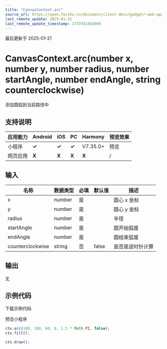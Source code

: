 ```yaml
---
title: "CanvasContext.arc"
source_url: https://open.feishu.cn/document/client-docs/gadget/-web-app-api/interface/canvas-drawing/canvascontext/canvascontext-arc
last_remote_update: 2025-01-21
last_remote_update_timestamp: 1737431443000
---
```

最后更新于 2025-01-21

# CanvasContext.arc(number x, number y, number radius, number startAngle, number endAngle, string counterclockwise)

添加圆弧到当前路径中

## 支持说明

应用能力 | Android | iOS | PC | Harmony | 预览效果
--- | --- | --- | --- | --- | ---
小程序 | **✓** | **✓** | **✓** | V7.35.0+ | 预览
网页应用 | **X** | **X** | **X** | **X** | /

## 输入

名称 | 数据类型 | 必填 | 默认值 | 描述
--- | --- | --- | --- | ---
x | number | 是 |  | 圆心 x 坐标
y | number | 是 |  | 圆心 y 坐标
radius | number | 是 |  | 半径
startAngle | number | 是 |  | 圆开始弧度
endAngle | number | 是 |  | 圆结束弧度
counterclockwise | string | 否 | false | 是否是逆时针计算

## 输出

无

## 示例代码

<md-download-code href="https://open.feishu.cn/document/uYjL24iN/uYDM04iNwQjL2ADN" mobileDisplay="none">下载示例代码</md-download-code>

<div style="display: flex">
    预览小程序

</div> 

```javascript
ctx.arc(100, 100, 60, 0, 1.5 * Math.PI, false);
ctx.fill();

ctx.draw();
```
